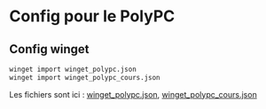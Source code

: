 # Config pour le PolyPC

## Config winget 
```cmd
winget import winget_polypc.json
winget import winget_polypc_cours.json
```
Les fichiers sont ici : [winget_polypc.json](winget_polypc.json), [winget_polypc_cours.json](winget_polypc_cours.json)